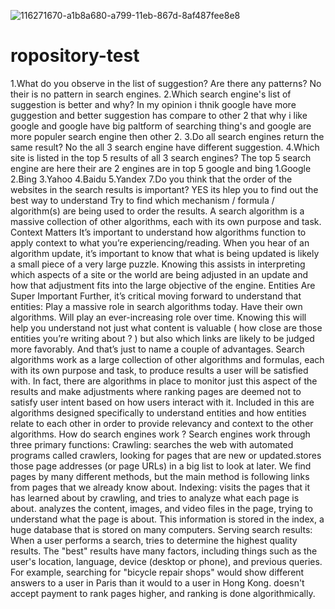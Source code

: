 

![116271670-a1b8a680-a799-11eb-867d-8af487fee8e8](https://user-images.githubusercontent.com/80645979/117633904-e845d200-b197-11eb-906e-91555bd77104.png)

# ropository-test

1.What do you observe in the list of suggestion? Are there any patterns?
No their is no pattern in search engines.
2.Which search engine's list of suggestion is better and why?
In my opinion i thnik google have more guggestion and better suggestion has compare to other 2 that why i like google and google have big paltform of searching thing's
and google are more populer search engine then other 2.
3.Do all search engines return the same result?
No the all 3 search engine have different suggestion.
4.Which site is listed in the top 5 results of all 3 search engines?
The top 5 search engine are here their are 2 engines are in top 5 google and bing 1.Google 2.Bing 3.Yahoo 4.Baidu 5.Yandex
7.Do you think that the order of the websites in the search results is important?
YES its hlep you to find out the best way to understand
Try to find which mechanism / formula / algorithm(s) are being used to order the results. A search algorithm is a massive collection of other algorithms,
each with its own purpose and task. Context Matters It’s important to understand how algorithms function to apply context to what you’re experiencing/reading.
When you hear of an algorithm update, it’s important to know that what is being updated is likely a small piece of a very large puzzle. Knowing this assists in interpreting which aspects of a site or the world are being adjusted in an update and how that adjustment fits into the large objective of the engine.
Entities Are Super Important Further, it’s critical moving forward to understand that entities: Play a massive role in search algorithms today. Have their own algorithms. Will play an ever-increasing role over time. Knowing this will help you understand not just what content is valuable ( how close are those entities you’re writing about ? ) but also which links are likely to be judged more favorably. And that’s just to name a couple of advantages.
Search algorithms work as a large collection of other algorithms and formulas, each with its own purpose and task, to produce results a user will be satisfied with. In fact, there are algorithms in place to monitor just this aspect of the results and make adjustments where ranking pages are deemed not to satisfy user intent based on how users interact with it. Included in this are algorithms designed specifically to understand entities and how entities relate to each other in order to provide relevancy and context to the other algorithms.
How do search engines work ? Search engines work through three primary functions:
Crawling: searches the web with automated programs called crawlers, looking for pages that are new or updated.stores those page addresses (or page URLs) in a big list to look at later. We find pages by many different methods, but the main method is following links from pages that we already know about. Indexing: visits the pages that it has learned about by crawling, and tries to analyze what each page is about. analyzes the content, images, and video files in the page, trying to understand what the page is about. This information is stored in the index, a huge database that is stored on many computers. Serving search results: When a user performs a search, tries to determine the highest quality results. The "best" results have many factors, including things such as the user's location, language, device (desktop or phone), and previous queries. For example, searching for "bicycle repair shops" would show different answers to a user in Paris than it would to a user in Hong Kong. doesn't accept payment to rank pages higher, and ranking is done algorithmically.
